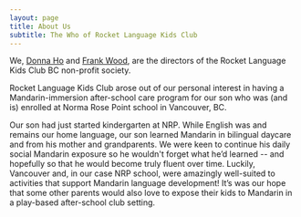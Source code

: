 ```yaml
---
layout: page
title: About Us
subtitle: The Who of Rocket Language Kids Club
---
```


We, [Donna Ho](https://www.linkedin.com/in/donna-wood/) and [Frank Wood](https://www.cs.ubc.ca/~fwood/), are the directors of the Rocket Language Kids Club BC non-profit society.

Rocket Language Kids Club arose out of our personal interest in having a Mandarin-immersion after-school care program for our son who was (and is) enrolled at Norma Rose Point school in Vancouver, BC.  

Our son had just started kindergarten at NRP.  While English was and remains our home language, our son learned Mandarin in bilingual daycare and from his mother and grandparents. We were keen to continue his daily social Mandarin exposure so he wouldn't forget what he’d learned -- and hopefully so that he would become truly fluent over time.  Luckily, Vancouver and, in our case NRP school, were amazingly well-suited to activities that support Mandarin language development!  It’s was our hope that some other parents would also love to expose their kids to Mandarin in a play-based after-school club setting.

<!--
My name is Inigo Montoya. I have the following qualities:

- I rock a great mustache
- I'm extremely loyal to my family

What else do you need?

### my history

To be honest, I'm having some trouble remembering right now, so why don't you just watch [my movie](http://en.wikipedia.org/wiki/The_Princess_Bride_%28film%29) and it will answer **all** your questions.
-->
